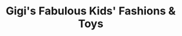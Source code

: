 ---
title: "Gigi's Fabulous Kids' Fashions & Toys"
url: /rosemary-beach/gigis-fabulous-kids-fashions-and-toys/
shop: toys
---